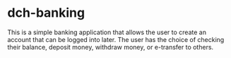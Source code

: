 # dch-banking
This is a simple banking application that allows the user to create an account that can be logged into later. The user has the choice of checking their balance, deposit money, withdraw money, or e-transfer to others.
